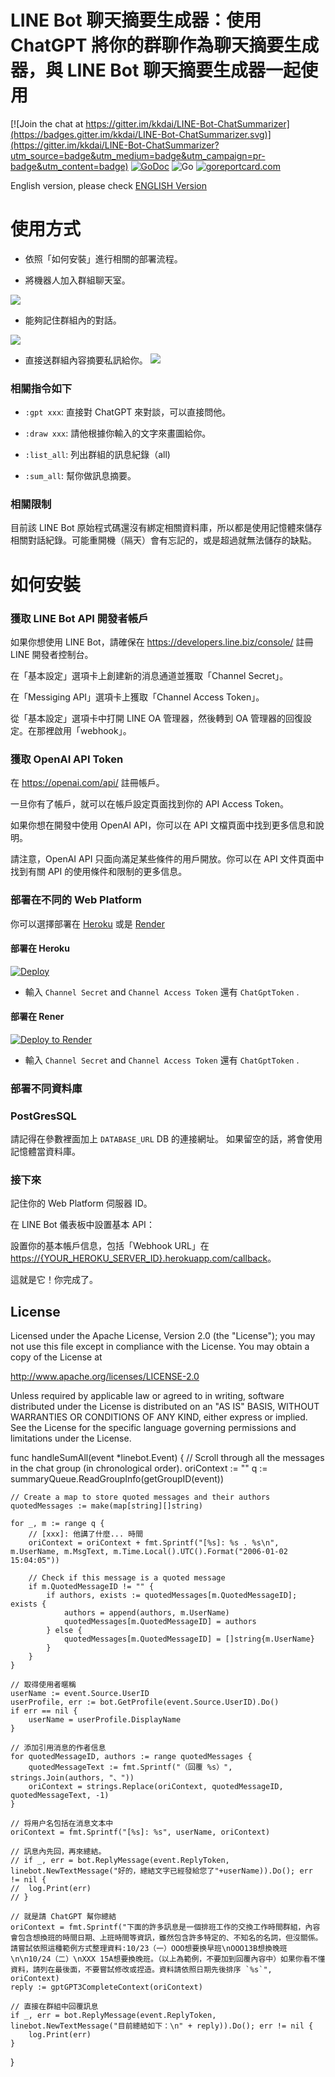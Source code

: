 LINE Bot 聊天摘要生成器：使用 ChatGPT 將你的群聊作為聊天摘要生成器，與 LINE Bot 聊天摘要生成器一起使用
==============

[![Join the chat at https://gitter.im/kkdai/LINE-Bot-ChatSummarizer](https://badges.gitter.im/kkdai/LINE-Bot-ChatSummarizer.svg)](https://gitter.im/kkdai/LINE-Bot-ChatSummarizer?utm_source=badge&utm_medium=badge&utm_campaign=pr-badge&utm_content=badge) [![GoDoc](https://godoc.org/github.com/kkdai/LINE-Bot-ChatSummarizer.svg?status.svg)](https://godoc.org/github.com/kkdai/LINE-Bot-ChatSummarizer)  ![Go](https://github.com/kkdai/LINE-Bot-ChatSummarizer/workflows/Go/badge.svg) [![goreportcard.com](https://goreportcard.com/badge/github.com/kkdai/LINE-Bot-ChatSummarizer)](https://goreportcard.com/report/github.com/kkdai/LineBotTemplate)

English version, please check [ENGLISH Version](README_en.md)

使用方式
=============

- 依照「如何安裝」進行相關的部署流程。

- 將機器人加入群組聊天室。

![](img/chat_1.png)

- 能夠記住群組內的對話。
  
![](img/list_all.png)

- 直接送群組內容摘要私訊給你。
![](img/sum_all.png)

### 相關指令如下

- `:gpt xxx`: 直接對 ChatGPT 來對談，可以直接問他。

- `:draw xxx`: 請他根據你輸入的文字來畫圖給你。

- `:list_all`: 列出群組的訊息紀錄（all)

- `:sum_all`: 幫你做訊息摘要。

### 相關限制

目前該 LINE Bot 原始程式碼還沒有綁定相關資料庫，所以都是使用記憶體來儲存相關對話紀錄。可能重開機（隔天）會有忘記的，或是超過就無法儲存的缺點。

如何安裝
=============

### 獲取 LINE Bot API 開發者帳戶

如果你想使用 LINE Bot，請確保在 <https://developers.line.biz/console/> 註冊 LINE 開發者控制台。

在「基本設定」選項卡上創建新的消息通道並獲取「Channel Secret」。

在「Messiging API」選項卡上獲取「Channel Access Token」。

從「基本設定」選項卡中打開 LINE OA 管理器，然後轉到 OA 管理器的回復設定。在那裡啟用「webhook」。

### 獲取 OpenAI API Token

在 <https://openai.com/api/> 註冊帳戶。

一旦你有了帳戶，就可以在帳戶設定頁面找到你的 API Access Token。

如果你想在開發中使用 OpenAI API，你可以在 API 文檔頁面中找到更多信息和說明。

請注意，OpenAI API 只面向滿足某些條件的用戶開放。你可以在 API 文件頁面中找到有關 API 的使用條件和限制的更多信息。

### 部署在不同的 Web Platform

你可以選擇部署在 [Heroku](https://www.heroku.com/) 或是 [Render](http://render.com/)

#### 部署在 Heroku

[![Deploy](https://www.herokucdn.com/deploy/button.svg)](https://heroku.com/deploy)

- 輸入 `Channel Secret` and `Channel Access Token` 還有 `ChatGptToken` .

#### 部署在 Rener

[![Deploy to Render](http://render.com/images/deploy-to-render-button.svg)](https://render.com/deploy)

- 輸入 `Channel Secret` and `Channel Access Token` 還有 `ChatGptToken` .

### 部署不同資料庫

### PostGresSQL

請記得在參數裡面加上 `DATABASE_URL` DB 的連接網址。
如果留空的話，將會使用記憶體當資料庫。

### 接下來

記住你的 Web Platform  伺服器 ID。

在 LINE Bot 儀表板中設置基本 API：

設置你的基本帳戶信息，包括「Webhook URL」在 <https://{YOUR_HEROKU_SERVER_ID}.herokuapp.com/callback>。

這就是它！你完成了。

License
---------------

Licensed under the Apache License, Version 2.0 (the "License");
you may not use this file except in compliance with the License.
You may obtain a copy of the License at

<http://www.apache.org/licenses/LICENSE-2.0>

Unless required by applicable law or agreed to in writing, software
distributed under the License is distributed on an "AS IS" BASIS,
WITHOUT WARRANTIES OR CONDITIONS OF ANY KIND, either express or implied.
See the License for the specific language governing permissions and
limitations under the License.

func handleSumAll(event *linebot.Event) {
	// Scroll through all the messages in the chat group (in chronological order).
	oriContext := ""
	q := summaryQueue.ReadGroupInfo(getGroupID(event))

	// Create a map to store quoted messages and their authors
	quotedMessages := make(map[string][]string)

	for _, m := range q {
		// [xxx]: 他講了什麼... 時間
		oriContext = oriContext + fmt.Sprintf("[%s]: %s . %s\n", m.UserName, m.MsgText, m.Time.Local().UTC().Format("2006-01-02 15:04:05"))

		// Check if this message is a quoted message
		if m.QuotedMessageID != "" {
			if authors, exists := quotedMessages[m.QuotedMessageID]; exists {
				authors = append(authors, m.UserName)
				quotedMessages[m.QuotedMessageID] = authors
			} else {
				quotedMessages[m.QuotedMessageID] = []string{m.UserName}
			}
		}
	}

	// 取得使用者暱稱
	userName := event.Source.UserID
	userProfile, err := bot.GetProfile(event.Source.UserID).Do()
	if err == nil {
		userName = userProfile.DisplayName
	}

	// 添加引用消息的作者信息
	for quotedMessageID, authors := range quotedMessages {
		quotedMessageText := fmt.Sprintf("（回覆 %s）", strings.Join(authors, "、"))
		oriContext = strings.Replace(oriContext, quotedMessageID, quotedMessageText, -1)
	}

	// 将用户名包括在消息文本中
	oriContext = fmt.Sprintf("[%s]: %s", userName, oriContext)

	// 訊息內先回，再來總結。
	// if _, err = bot.ReplyMessage(event.ReplyToken, linebot.NewTextMessage("好的，總結文字已經發給您了"+userName)).Do(); err != nil {
	// 	log.Print(err)
	// }

	// 就是請 ChatGPT 幫你總結
	oriContext = fmt.Sprintf("下面的許多訊息是一個排班工作的交換工作時間群組，內容會包含想換班的時間日期、上班時間等資訊，雖然包含許多特定的、不知名的名詞，但沒關係。請嘗試依照這種範例方式整理資料:10/23（一）OOO想要换早班\nOOO13B想換晚班\n\n10/24（二）\nXXX 15A想要換晚班。（以上為範例，不要加到回覆內容中）如果你看不懂資料，請列在最後面，不要嘗試修改或捏造。資料請依照日期先後排序 `%s`", oriContext)
	reply := gptGPT3CompleteContext(oriContext)

	// 直接在群組中回覆訊息
	if _, err = bot.ReplyMessage(event.ReplyToken, linebot.NewTextMessage("目前總結如下：\n" + reply)).Do(); err != nil {
		log.Print(err)
	}
}
